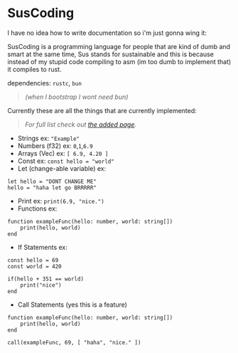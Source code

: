 # SusCoding
I have no idea how to write documentation so i'm just gonna wing it:

SusCoding is a programming language for people that are kind of dumb and smart at the same time, Sus stands for sustainable and this is because instead of my stupid code compiling to asm (im too dumb to implement that) it compiles to rust.

dependencies: `rustc`, `bun`
>*(when I bootstrap I wont need bun)*

Currently these are all the things that are currently implemented:
>*For full list check out [the added page](added.md).*
- Strings ex: `"Example"`
- Numbers (f32) ex: `0`,`1`,`6.9`
- Arrays (Vec) ex: `[ 6.9, 4.20 ]`
- Const ex: `const hello = "world"`
- Let (change-able variable) ex:
```SusCoding
let hello = "DONT CHANGE ME"
hello = "haha let go BRRRRR"
```
- Print ex: `print(6.9, "nice.")`
- Functions ex:
```SusCoding
function exampleFunc(hello: number, world: string[])
	print(hello, world)
end
```
- If Statements ex:
```SisCoding
const hello = 69
const world = 420

if(hello + 351 == world)
	print("nice")
end
```
- Call Statements (yes this is a feature)
```SusCoding
function exampleFunc(hello: number, world: string[])
	print(hello, world)
end

call(exampleFunc, 69, [ "haha", "nice." ])
```
